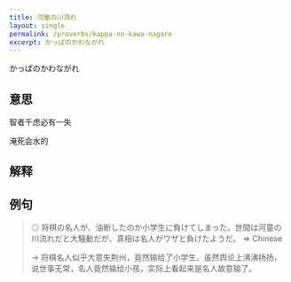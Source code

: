 ```yaml
---
title: 河童の川流れ
layout: single
permalink: /proverbs/kappa-no-kawa-nagare
excerpt: かっぱのかわながれ
---
```


かっぱのかわながれ

## 意思

智者千虑必有一失

淹死会水的

## 解释

## 例句

> ◎ 将棋の名人が、油断したのか小学生に負けてしまった。世間は河童の川流れだと大騒動だが、真相は名人がワザと負けたようだ。 => Chinese
>
> → 将棋名人似乎大意失荆州，竟然输给了小学生。虽然舆论上沸沸扬扬，说世事无常，名人竟然输给小孩，实际上看起来是名人故意输了。

